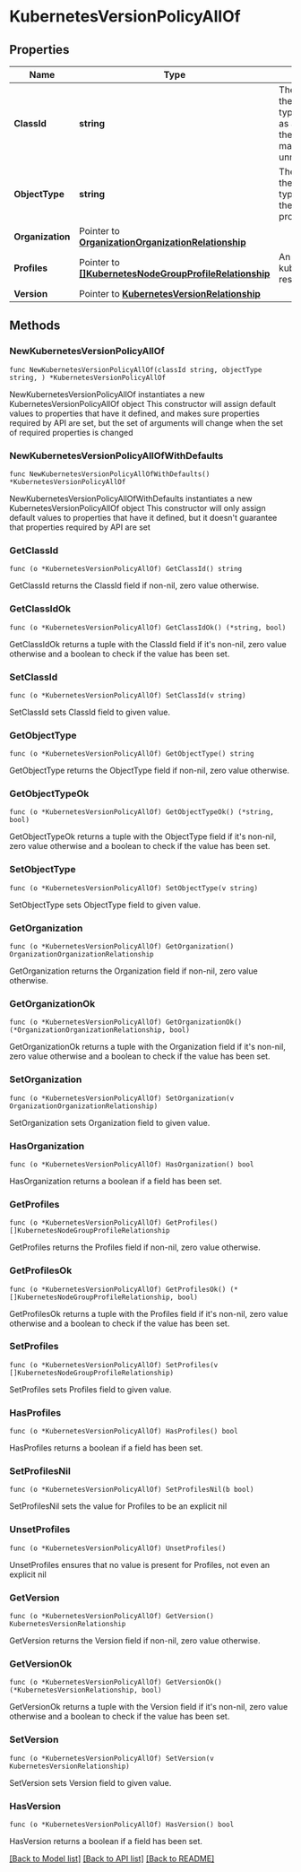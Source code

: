 # KubernetesVersionPolicyAllOf

## Properties

Name | Type | Description | Notes
------------ | ------------- | ------------- | -------------
**ClassId** | **string** | The fully-qualified name of the instantiated, concrete type. This property is used as a discriminator to identify the type of the payload when marshaling and unmarshaling data. | [default to "kubernetes.VersionPolicy"]
**ObjectType** | **string** | The fully-qualified name of the instantiated, concrete type. The value should be the same as the &#39;ClassId&#39; property. | [default to "kubernetes.VersionPolicy"]
**Organization** | Pointer to [**OrganizationOrganizationRelationship**](organization.Organization.Relationship.md) |  | [optional] 
**Profiles** | Pointer to [**[]KubernetesNodeGroupProfileRelationship**](KubernetesNodeGroupProfileRelationship.md) | An array of relationships to kubernetesNodeGroupProfile resources. | [optional] 
**Version** | Pointer to [**KubernetesVersionRelationship**](kubernetes.Version.Relationship.md) |  | [optional] 

## Methods

### NewKubernetesVersionPolicyAllOf

`func NewKubernetesVersionPolicyAllOf(classId string, objectType string, ) *KubernetesVersionPolicyAllOf`

NewKubernetesVersionPolicyAllOf instantiates a new KubernetesVersionPolicyAllOf object
This constructor will assign default values to properties that have it defined,
and makes sure properties required by API are set, but the set of arguments
will change when the set of required properties is changed

### NewKubernetesVersionPolicyAllOfWithDefaults

`func NewKubernetesVersionPolicyAllOfWithDefaults() *KubernetesVersionPolicyAllOf`

NewKubernetesVersionPolicyAllOfWithDefaults instantiates a new KubernetesVersionPolicyAllOf object
This constructor will only assign default values to properties that have it defined,
but it doesn't guarantee that properties required by API are set

### GetClassId

`func (o *KubernetesVersionPolicyAllOf) GetClassId() string`

GetClassId returns the ClassId field if non-nil, zero value otherwise.

### GetClassIdOk

`func (o *KubernetesVersionPolicyAllOf) GetClassIdOk() (*string, bool)`

GetClassIdOk returns a tuple with the ClassId field if it's non-nil, zero value otherwise
and a boolean to check if the value has been set.

### SetClassId

`func (o *KubernetesVersionPolicyAllOf) SetClassId(v string)`

SetClassId sets ClassId field to given value.


### GetObjectType

`func (o *KubernetesVersionPolicyAllOf) GetObjectType() string`

GetObjectType returns the ObjectType field if non-nil, zero value otherwise.

### GetObjectTypeOk

`func (o *KubernetesVersionPolicyAllOf) GetObjectTypeOk() (*string, bool)`

GetObjectTypeOk returns a tuple with the ObjectType field if it's non-nil, zero value otherwise
and a boolean to check if the value has been set.

### SetObjectType

`func (o *KubernetesVersionPolicyAllOf) SetObjectType(v string)`

SetObjectType sets ObjectType field to given value.


### GetOrganization

`func (o *KubernetesVersionPolicyAllOf) GetOrganization() OrganizationOrganizationRelationship`

GetOrganization returns the Organization field if non-nil, zero value otherwise.

### GetOrganizationOk

`func (o *KubernetesVersionPolicyAllOf) GetOrganizationOk() (*OrganizationOrganizationRelationship, bool)`

GetOrganizationOk returns a tuple with the Organization field if it's non-nil, zero value otherwise
and a boolean to check if the value has been set.

### SetOrganization

`func (o *KubernetesVersionPolicyAllOf) SetOrganization(v OrganizationOrganizationRelationship)`

SetOrganization sets Organization field to given value.

### HasOrganization

`func (o *KubernetesVersionPolicyAllOf) HasOrganization() bool`

HasOrganization returns a boolean if a field has been set.

### GetProfiles

`func (o *KubernetesVersionPolicyAllOf) GetProfiles() []KubernetesNodeGroupProfileRelationship`

GetProfiles returns the Profiles field if non-nil, zero value otherwise.

### GetProfilesOk

`func (o *KubernetesVersionPolicyAllOf) GetProfilesOk() (*[]KubernetesNodeGroupProfileRelationship, bool)`

GetProfilesOk returns a tuple with the Profiles field if it's non-nil, zero value otherwise
and a boolean to check if the value has been set.

### SetProfiles

`func (o *KubernetesVersionPolicyAllOf) SetProfiles(v []KubernetesNodeGroupProfileRelationship)`

SetProfiles sets Profiles field to given value.

### HasProfiles

`func (o *KubernetesVersionPolicyAllOf) HasProfiles() bool`

HasProfiles returns a boolean if a field has been set.

### SetProfilesNil

`func (o *KubernetesVersionPolicyAllOf) SetProfilesNil(b bool)`

 SetProfilesNil sets the value for Profiles to be an explicit nil

### UnsetProfiles
`func (o *KubernetesVersionPolicyAllOf) UnsetProfiles()`

UnsetProfiles ensures that no value is present for Profiles, not even an explicit nil
### GetVersion

`func (o *KubernetesVersionPolicyAllOf) GetVersion() KubernetesVersionRelationship`

GetVersion returns the Version field if non-nil, zero value otherwise.

### GetVersionOk

`func (o *KubernetesVersionPolicyAllOf) GetVersionOk() (*KubernetesVersionRelationship, bool)`

GetVersionOk returns a tuple with the Version field if it's non-nil, zero value otherwise
and a boolean to check if the value has been set.

### SetVersion

`func (o *KubernetesVersionPolicyAllOf) SetVersion(v KubernetesVersionRelationship)`

SetVersion sets Version field to given value.

### HasVersion

`func (o *KubernetesVersionPolicyAllOf) HasVersion() bool`

HasVersion returns a boolean if a field has been set.


[[Back to Model list]](../README.md#documentation-for-models) [[Back to API list]](../README.md#documentation-for-api-endpoints) [[Back to README]](../README.md)


